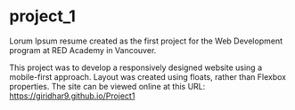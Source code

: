 # project_1
Lorum Ipsum resume created as the first project for the Web Development program at RED Academy in Vancouver.

This project was to develop a responsively designed website using a mobile-first approach. Layout was created using floats, rather than Flexbox properties. The site can be viewed online at this URL: https://giridhar9.github.io/Project1